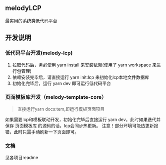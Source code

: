 ## melodyLCP

最实用的系统类低代码平台

## 开发说明

### 低代码平台开发(melody-lcp)

1. 拉取代码后，务必使用 yarn install 来安装依赖(使用了 yarn workspace 来进行包管理)
2. 依赖安装完毕后，请直接运行 yarn init:lcp 来初始化lcp本地文件数据库
3. 初始化完毕后，运行 yarn dev 即可运行低代码平台

### 页面模板库开发（melody-template-core）

> 直接运行yarn docs:tem,即运行模板页面项目

如果需要lcp和模板联动开发，初始化完毕后直接运行 yarn dev。此时如果迭代并保存 页面模板库 的源码的话，lcp会同步热更新。
注意！部分环境可能热更新报错，此时只需手动刷新一下页面即可。

### 文档

见各项目readme

